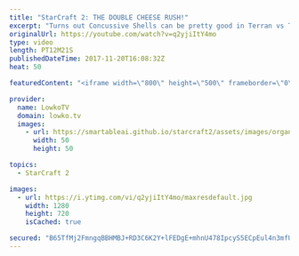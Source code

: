 ```yaml
---
title: "StarCraft 2: THE DOUBLE CHEESE RUSH!"
excerpt: "Turns out Concussive Shells can be pretty good in Terran vs Terran. Subscribe for more videos: http://lowko.tv/youtube Zest vs Solar: https://www.youtube.com/watch?v=Bj6749fN7ag  What happens when both players go for the exact same build... but both builds are meant to kill the opposing player early."
originalUrl: https://youtube.com/watch?v=q2yjiItY4mo
type: video
length: PT12M21S
publishedDateTime: 2017-11-20T16:08:32Z
heat: 50

featuredContent: "<iframe width=\"800\" height=\"500\" frameborder=\"0\" src=\"https://www.youtube.com/embed/q2yjiItY4mo\" allow=\"accelerometer; autoplay; encrypted-media; gyroscope; picture-in-picture\" allowfullscreen></iframe>"

provider:
  name: LowkoTV
  domain: lowko.tv
  images:
    - url: https://smartableai.github.io/starcraft2/assets/images/organizations/lowko.tv-50x50.jpg
      width: 50
      height: 50

topics:
  - StarCraft 2

images:
  - url: https://i.ytimg.com/vi/q2yjiItY4mo/maxresdefault.jpg
    width: 1280
    height: 720
    isCached: true

secured: "B65TfMj2FmngqBBHMBJ+RD3C6K2Y+lFEDgE+mhnU478IpcyS5ECpEul4n3mfURulQkRK0MTI4JetIKxG6JE00/aYVpjGpS8qIfmrXMi3qmAWOby6ah0pN303eU8QvwD8m84O4p+LO+BtNBd77s4Gikwjq7Ma4zYcUJQoL3Yby/3Cww9N83wjULRySt5z6gZXTkcZ6/nnorrcK/+r1cDdZMk28r9o2W8KAukjy511gu394TbKBgwLibmW8v+ghwrGVUW4qkt+dx1JA/TR42ugt2ukh06MQGZn3MHHqaITLWDdpyZFy4Pju3E3zSeCjJMmNLFrOI58YyDhnQv0wQGBuIzS+HGCrmDfb5ry9aiQE79Icsu10hl8RUuEQwJrxefV35a8xeEvBcsfJQrBpI+JnWk98d47oSTp3SCijmzRXfE=;+1wSH1Bz/AFZnEunRuju2g=="
---
```


